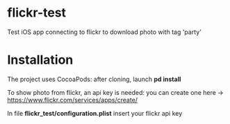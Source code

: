 # flickr-test
Test iOS app connecting to flickr to download photo with tag 'party'

# Installation
The project uses CocoaPods: after cloning, launch **pd install**

To show photo from flickr, an api key is needed: you can create one here -> https://www.flickr.com/services/apps/create/

In file **flickr_test/configuration.plist** insert your flickr api key
